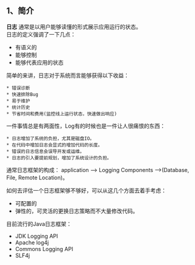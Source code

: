 ## 1、简介 ##

**日志** 通常是以用户能够读懂的形式展示应用运行的状态。<br/>
日志的定义强调了一下几点：

* 有语义的
* 能够控制
* 能够代表应用的状态

简单的来讲，日志对于系统而言能够获得以下收益：

	* 错误诊断
	* 快速排除Bug
	* 易于维护
	* 统计历史
	* 节省时间和费用(监控线上运行状态，快速做出响应)

一件事情总是有两面性，Log有的时候也是一件让人很痛恨的东西： 

	* 日志增加了系统的负担，尤其是磁盘IO。
	* 在代码中增加日志会显式的增加代码的长度。
	* 错误的日志信息会误导开发或运维。
	* 日志的引入要提前规划，增加了系统设计的负担。

通常日志框架的构成： application --> Logging Components -->(Database, File, Remote Location)。

如何去评估一个日志框架够不够好，可以从这几个方面去着手考虑：

* 可配置的
* 弹性的，可灵活的更换日志策略而不大量修改代码。

目前流行的Java日志框架：

* JDK Logging API
* Apache log4j
* Commons Logging API
* SLF4j


